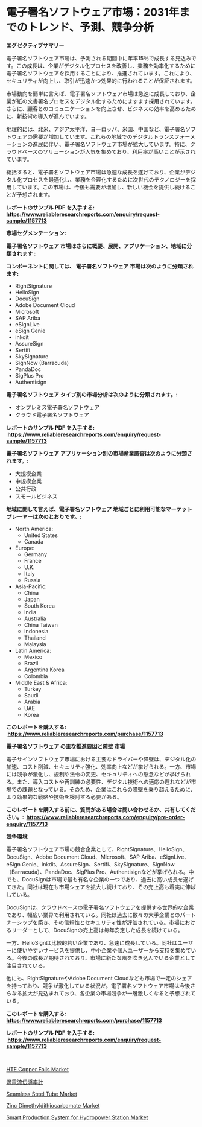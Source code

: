 <p><h1>電子署名ソフトウェア市場：2031年までのトレンド、予測、競争分析</h1></p><p><strong>エグゼクティブサマリー</strong></p>
<p><p>電子署名ソフトウェア市場は、予測される期間中に年率15％で成長する見込みです。この成長は、企業がデジタル化プロセスを改善し、業務を効率化するために電子署名ソフトウェアを採用することにより、推進されています。これにより、セキュリティが向上し、取引が迅速かつ効果的に行われることが保証されます。</p><p>市場動向を簡単に言えば、電子署名ソフトウェア市場は急速に成長しており、企業が紙の文書署名プロセスをデジタル化するためにますます採用されています。さらに、顧客とのコミュニケーションを向上させ、ビジネスの効率を高めるために、新技術の導入が進んでいます。</p><p>地理的には、北米、アジア太平洋、ヨーロッパ、米国、中国など、電子署名ソフトウェアの需要が増加しています。これらの地域でのデジタルトランスフォーメーションの進展に伴い、電子署名ソフトウェア市場が拡大しています。特に、クラウドベースのソリューションが人気を集めており、利用率が高いことが示されています。</p><p>総括すると、電子署名ソフトウェア市場は急速な成長を遂げており、企業がデジタル化プロセスを最適化し、業務を合理化するために次世代のテクノロジーを採用しています。この市場は、今後も需要が増加し、新しい機会を提供し続けることが予想されます。</p></p>
<p><strong>レポートのサンプル PDF を入手する: <a href="https://www.reliableresearchreports.com/enquiry/request-sample/1157713">https://www.reliableresearchreports.com/enquiry/request-sample/1157713</a></strong></p>
<p><strong>市場セグメンテーション:</strong></p>
<p><strong> 電子署名ソフトウェア 市場はさらに概要、展開、アプリケーション、地域に分類されます :</strong></p>
<p><strong>コンポーネントに関しては、 電子署名ソフトウェア 市場は次のように分類されます: &nbsp;</strong></p>
<p><ul><li>RightSignature</li><li>HelloSign</li><li>DocuSign</li><li>Adobe Document Cloud</li><li>Microsoft</li><li>SAP Ariba</li><li>eSignLive</li><li>eSign Genie</li><li>inkdit</li><li>AssureSign</li><li>Sertifi</li><li>SkySignature</li><li>SignNow (Barracuda)</li><li>PandaDoc</li><li>SigPlus Pro</li><li>Authentisign</li></ul></p>
<p><strong> 電子署名ソフトウェア タイプ別の市場分析は次のように分類されます。:</strong></p>
<p><ul><li>オンプレミス電子署名ソフトウェア</li><li>クラウド電子署名ソフトウェア</li></ul></p>
<p><strong>レポートのサンプル PDF を入手する: &nbsp;<a href="https://www.reliableresearchreports.com/enquiry/request-sample/1157713">https://www.reliableresearchreports.com/enquiry/request-sample/1157713</a></strong></p>
<p><strong> 電子署名ソフトウェア アプリケーション別の市場産業調査は次のように分類されます。:</strong></p>
<p><ul><li>大規模企業</li><li>中規模企業</li><li>公共行政</li><li>スモールビジネス</li></ul></p>
<p><strong>地域に関して言えば、電子署名ソフトウェア 地域ごとに利用可能なマーケットプレーヤーは次のとおりです。:</strong></p>
<p><ul>
    <li>
        North America:
        <ul>
            <li>United States</li>
            <li>Canada</li>
        </ul>
    </li>
    <li>
        Europe:
        <ul>
            <li>Germany</li>
            <li>France</li>
            <li>U.K.</li>
            <li>Italy</li>
            <li>Russia</li>
        </ul>
    </li>
    <li>
        Asia-Pacific:
        <ul>
            <li>China</li>
            <li>Japan</li>
            <li>South Korea</li>
            <li>India</li>
            <li>Australia</li>
            <li>China Taiwan</li>
            <li>Indonesia</li>
            <li>Thailand</li>
            <li>Malaysia</li>
        </ul>
    </li>
    <li>
        Latin America:
        <ul>
            <li>Mexico</li>
            <li>Brazil</li>
            <li>Argentina Korea</li>
            <li>Colombia</li>
        </ul>
    </li>
    <li>
        Middle East & Africa:
        <ul>
            <li>Turkey</li>
            <li>Saudi</li>
            <li>Arabia</li>
            <li>UAE</li>
            <li>Korea</li>
        </ul>
    </li>
    </ul></p>
<p><strong>このレポートを購入する: &nbsp;<a href="https://www.reliableresearchreports.com/purchase/1157713">https://www.reliableresearchreports.com/purchase/1157713</a></strong></p>
<p><strong>電子署名ソフトウェア の主な推進要因と障壁 市場</strong></p>
<p><p>電子サインソフトウェア市場における主要なドライバーや障壁は、デジタル化の加速、コスト削減、セキュリティ強化、効率向上などが挙げられる。一方、市場には競争が激化し、規制や法令の変更、セキュリティへの懸念などが挙げられる。また、導入コストや再訓練の必要性、デジタル技術への適応の遅れなどが市場での課題となっている。そのため、企業はこれらの障壁を乗り越えるために、より効果的な戦略や技術を検討する必要がある。</p></p>
<p><strong>このレポートを購入する前に、質問がある場合は問い合わせるか、共有してください。:&nbsp; <a href="https://www.reliableresearchreports.com/enquiry/pre-order-enquiry/1157713">https://www.reliableresearchreports.com/enquiry/pre-order-enquiry/1157713</a></strong></p>
<p><strong>競争環境</strong></p>
<p><p>電子署名ソフトウェア市場の競合企業として、RightSignature、HelloSign、DocuSign、Adobe Document Cloud、Microsoft、SAP Ariba、eSignLive、eSign Genie、inkdit、AssureSign、Sertifi、SkySignature、SignNow（Barracuda）、PandaDoc、SigPlus Pro、Authentisignなどが挙げられる。中でも、DocuSignは市場で最も有名な企業の一つであり、過去に高い成長を遂げてきた。同社は現在も市場シェアを拡大し続けており、その売上高も着実に伸ばしている。</p><p>DocuSignは、クラウドベースの電子署名ソフトウェアを提供する世界的な企業であり、幅広い業界で利用されている。同社は過去に数々の大手企業とのパートナーシップを築き、その信頼性とセキュリティ性が評価されている。市場におけるリーダーとして、DocuSignの売上高は毎年安定した成長を続けている。</p><p>一方、HelloSignは比較的若い企業であり、急速に成長している。同社はユーザーに使いやすいサービスを提供し、中小企業や個人ユーザーから支持を集めている。今後の成長が期待されており、市場に新たな風を吹き込んでいる企業として注目されている。</p><p>他にも、RightSignatureやAdobe Document Cloudなども市場で一定のシェアを持っており、競争が激化している状況だ。電子署名ソフトウェア市場は今後さらなる拡大が見込まれており、各企業の市場競争が一層激しくなると予想されている。</p></p>
<p><strong>このレポートを購入する: &nbsp; <a href="https://www.reliableresearchreports.com/purchase/1157713">https://www.reliableresearchreports.com/purchase/1157713</a></strong></p>
<p><strong>レポートのサンプル PDF を入手する: &nbsp;<a href="https://www.reliableresearchreports.com/enquiry/request-sample/1157713">https://www.reliableresearchreports.com/enquiry/request-sample/1157713</a></strong><strong></strong></p>
<p>&nbsp;</p>
<p><p><a href="https://noble-drawer-34c.notion.site/HTE-Copper-Foils-Market-Size-Market-Share-and-Global-Market-Analysis-Report-2024-2031-b892979ced14484c9584de0c403d9d11">HTE Copper Foils Market</a></p><p><a href="https://github.com/bevdtkn4419963/Market-Research-Report-List-1/blob/main/2596303190918.md">渦電流伝導率計</a></p><p><a href="https://github.com/prosalinda88/Market-Research-Report-List-3/blob/main/seamless-steel-tube-market.md">Seamless Steel Tube Market</a></p><p><a href="https://github.com/globismark/Market-Research-Report-List-2/blob/main/zinc-dimethyldithiocarbamate-market.md">Zinc Dimethyldithiocarbamate Market</a></p><p><a href="https://iodized-pantydraco-05c.notion.site/Smart-Production-System-for-Hydropower-Station-Market-with-the-goal-of-estimating-the-market-size-an-111594a46d4a46729ec02ea1f77bf83c">Smart Production System for Hydropower Station Market</a></p></p>
